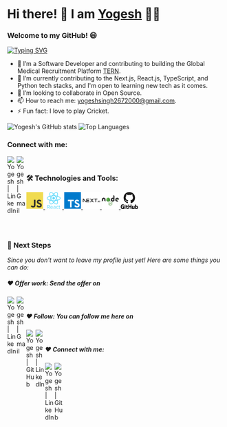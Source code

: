 # Hi there! 👋 I am [Yogesh](https://github.com/yogeshsingh2672000/) 🙋‍♂️
### Welcome to my GitHub! 😄

[![Typing SVG](https://readme-typing-svg.demolab.com?font=Fira+Code&pause=1000&random=false&width=700&lines=Empowering+Open+Source%2C+One+Contribution+at+a+Time.+%F0%9F%92%BB)](https://git.io/typing-svg)

- 🔭 I’m a Software Developer and contributing to building the Global Medical Recruitment Platform [TERN](https://tern-group.com/).
- 🌱 I’m currently contributing to the Next.js, React.js, TypeScript, and Python tech stacks, and I'm open to learning new tech as it comes.
- 👯 I’m looking to collaborate in Open Source.
- 📫 How to reach me: yogeshsingh2672000@gmail.com.
- ⚡ Fun fact: I love to play Cricket.

![Yogesh's GitHub stats](https://github-readme-stats.vercel.app/api?username=yogeshsingh2672000&count_private=true&include_all_commits=true&show_icons=true)
![Top Languages](https://github-readme-stats.vercel.app/api/top-langs/?username=yogeshsingh2672000&layout=compact)

### Connect with me:

[<img align="left" alt="Yogesh | LinkedIn" width="22px" src="https://cdn.iconscout.com/icon/free/png-256/linkedin-2752135-2284952.png" />](https://www.linkedin.com/in/yogesh-krr/)
[<img align="left" alt="Yogesh | Gmail" width="22px" src="https://upload.wikimedia.org/wikipedia/commons/7/7e/Gmail_icon_%282020%29.svg" />](mailto:yogeshsingh2672000@gmail.com)

<br />

### 🛠️ Technologies and Tools:

<p align="left">
  <a href="https://www.javascript.com/" target="_blank"> 
    <img src="https://raw.githubusercontent.com/devicons/devicon/master/icons/javascript/javascript-original.svg" alt="JavaScript" width="40" height="40"/> 
  </a>
  <a href="https://reactjs.org/" target="_blank"> 
    <img src="https://raw.githubusercontent.com/devicons/devicon/master/icons/react/react-original-wordmark.svg" alt="React.js" width="40" height="40"/> 
  </a>
  <a href="https://www.typescriptlang.org/" target="_blank"> 
    <img src="https://raw.githubusercontent.com/devicons/devicon/master/icons/typescript/typescript-original.svg" alt="TypeScript" width="40" height="40"/> 
  </a>
  <a href="https://nextjs.org/" target="_blank"> 
    <img src="https://raw.githubusercontent.com/devicons/devicon/master/icons/nextjs/nextjs-original-wordmark.svg" alt="Next.js" width="40" height="40"/> 
  </a>
  <a href="https://nodejs.org" target="_blank"> 
    <img src="https://raw.githubusercontent.com/devicons/devicon/master/icons/nodejs/nodejs-original-wordmark.svg" alt="Node.js" width="40" height="40"/> 
  </a>
  <a href="https://github.com/" target="_blank"> 
    <img src="https://raw.githubusercontent.com/devicons/devicon/master/icons/github/github-original-wordmark.svg" alt="GitHub" width="40" height="40"/> 
  </a>
</p>

<br />
<br />

### 👣 Next Steps

_Since you don't want to leave my profile just yet! Here are some things you can do:_

##### ❤️ Offer work: Send the offer on

[<img align="left" alt="Yogesh | LinkedIn" width="22px" src="https://cdn.iconscout.com/icon/free/png-256/linkedin-2752135-2284952.png" />](https://www.linkedin.com/in/yogesh-krr/)
[<img align="left" alt="Yogesh | Gmail" width="22px" src="https://upload.wikimedia.org/wikipedia/commons/7/7e/Gmail_icon_%282020%29.svg" />](mailto:yogeshsingh2672000@gmail.com)

<br/>

##### ❤️ Follow: You can follow me here on

[<img align="left" alt="Yogesh | GitHub" width="22px" src="https://cdn.iconscout.com/icon/free/png-256/github-154-675675.png" />](https://github.com/yogeshsingh2672000) 
[<img align="left" alt="Yogesh | LinkedIn" width="22px" src="https://cdn.iconscout.com/icon/free/png-256/linkedin-2752135-2284952.png" />](https://www.linkedin.com/in/yogesh-krr/)

<br/>

##### ❤️ Connect with me:

[<img align="left" alt="Yogesh | LinkedIn" width="22px" src="https://cdn.iconscout.com/icon/free/png-256/linkedin-2752135-2284952.png" />](https://www.linkedin.com/in/yogesh-krr/)
[<img align="left" alt="Yogesh | GitHub" width="22px" src="https://cdn.iconscout.com/icon/free/png-256/github-154-675675.png" />](https://github.com/yogeshsingh2672000) 
